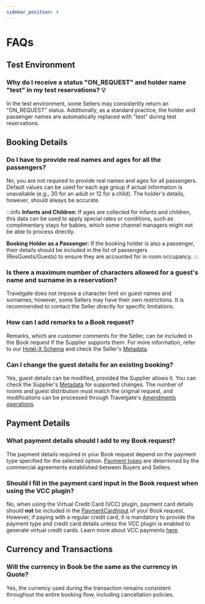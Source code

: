 ```yaml
---
sidebar_position: 4
---
```


# FAQs

## Test Environment

### Why do I receive a status "ON_REQUEST" and holder name "test" in my test reservations? 💡

In the test environment, some Sellers may consistently return an "ON_REQUEST" status. Additionally, as a standard practice, the holder and passenger names are automatically replaced with "test" during test reservations.

## Booking Details

### Do I have to provide real names and ages for all the passengers?

No, you are not required to provide real names and ages for all passengers. Default values can be used for each age group if actual information is unavailable (e.g., 30 for an adult or 12 for a child). The holder's details, however, should always be accurate.

:::info
**Infants and Children:** If ages are collected for infants and children, this data can be used to apply special rates or conditions, such as complimentary stays for babies, which some channel managers might not be able to process directly.

**Booking Holder as a Passenger:** If the booking holder is also a passenger, their details should be included in the list of passengers (ResGuests/Guests) to ensure they are accounted for in room occupancy.
:::

### Is there a maximum number of characters allowed for a guest's name and surname in a reservation?

Travelgate does not impose a character limit on guest names and surnames; however, some Sellers may have their own restrictions. It is recommended to contact the Seller directly for specific limitations.

### How can I add remarks to a Book request?

Remarks, which are customer comments for the Seller, can be included in the Book request if the Supplier supports them. For more information, refer to our [Hotel-X Schema](https://docs.travelgate.com/playground/) and check the Seller's [Metadata](/kb/our-products/are-you-a-buyer/our-methods/static-content/hotel-x-metadata-query).

### Can I change the guest details for an existing booking?

Yes, guest details can be modified, provided the Supplier allows it. You can check the Supplier's [Metadata](/kb/our-products/are-you-a-buyer/our-methods/static-content/hotel-x-metadata-query) for supported changes. The number of rooms and guest distribution must match the original request, and modifications can be processed through Travelgate's [Amendments operations](/kb/our-products/are-you-a-buyer/our-methods/booking-management/amendments/what-is-hotel-x-amendments-query).

## Payment Details

### What payment details should I add to my Book request?

The payment details required in your Book request depend on the payment type specified for the selected option. [Payment types](/kb/faqs/faqs-price/payment-types-at-tgx) are determined by the commercial agreements established between Buyers and Sellers.

### Should I fill in the payment card input in the Book request when using the VCC plugin?

No, when using the Virtual Credit Card (VCC) plugin, payment card details should **not** be included in the [PaymentCardInput](/docs/apis/for-buyers/hotel-x-pull-buyers-api/booking-flow/book/#1-input) of your Book request. However, if paying with a regular credit card, it is mandatory to provide the payment type and credit card details unless the VCC plugin is enabled to generate virtual credit cards. Learn more about VCC payments [here](/kb/our-products/are-you-a-buyer/getting-started-as-a-new-buyer/how-to-activate-vcc-payments/).

## Currency and Transactions

### Will the currency in Book be the same as the currency in Quote?

Yes, the currency used during the transaction remains consistent throughout the entire booking flow, including cancellation policies.

